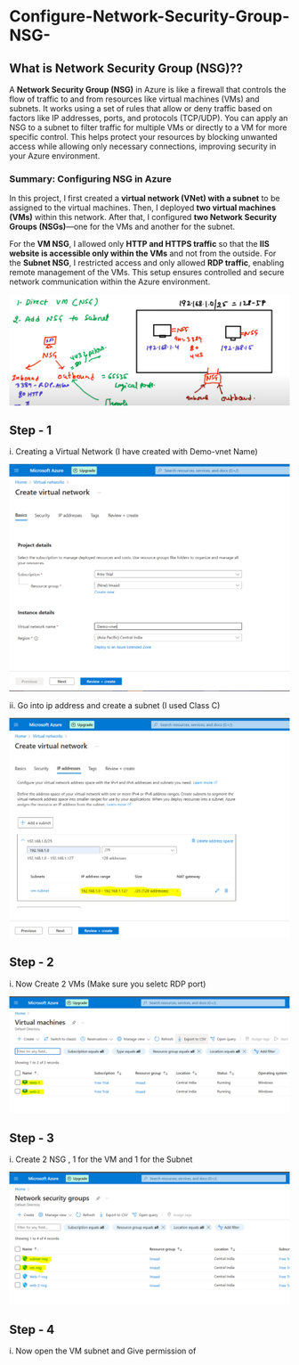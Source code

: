 # Configure-Network-Security-Group-NSG-

## What is Network Security Group (NSG)??

A **Network Security Group (NSG)** in Azure is like a firewall that controls the flow of traffic to and from resources like virtual machines (VMs) and subnets. It works using a set of rules that allow or deny traffic based on factors like IP addresses, ports, and protocols (TCP/UDP). You can apply an NSG to a subnet to filter traffic for multiple VMs or directly to a VM for more specific control. This helps protect your resources by blocking unwanted access while allowing only necessary connections, improving security in your Azure environment.

### Summary: Configuring NSG in Azure  

In this project, I first created a **virtual network (VNet) with a subnet** to be assigned to the virtual machines. Then, I deployed **two virtual machines (VMs)** within this network. After that, I configured **two Network Security Groups (NSGs)**—one for the VMs and another for the subnet.  

For the **VM NSG**, I allowed only **HTTP and HTTPS traffic** so that the **IIS website is accessible only within the VMs** and not from the outside. For the **Subnet NSG**, I restricted access and only allowed **RDP traffic**, enabling remote management of the VMs. This setup ensures controlled and secure network communication within the Azure environment.

![image alt](1.PNG)


## Step - 1

i. Creating a Virtual Network (I have created with Demo-vnet Name)

![image alt](2.PNG)

ii. Go into ip address and create a subnet (I used Class C)

![image alt](3.PNG)

## Step - 2

i. Now Create 2 VMs (Make sure you seletc RDP port)

![image alt](4.PNG)

## Step - 3

i. Create 2 NSG , 1 for the VM and 1 for the Subnet

![image alt](5.PNG)

## Step - 4

i. Now open the VM subnet and Give permission of 


